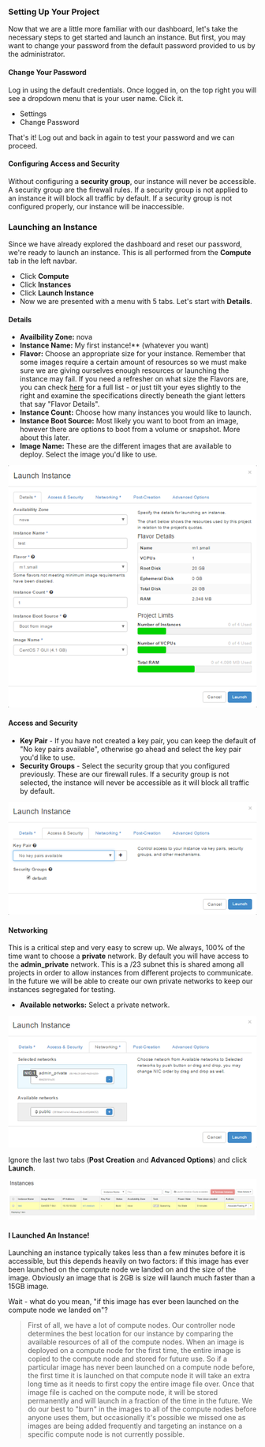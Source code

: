 ### Setting Up Your Project
Now that we are a little more familiar with our dashboard, let's take the necessary steps to get started and launch an instance. But first, you may want to change your password from the default password provided to us by the administrator.

#### Change Your Password
Log in using the default credentials. Once logged in, on the top right you will see a dropdown menu that is your user name. Click it.  
- Settings  
- Change Password

That's it! Log out and back in again to test your password and we can proceed.  

#### Configuring Access and Security
Without configuring a **security group**, our instance will never be accessible. A security group are the firewall rules. If a security group is not applied to an instance it will block all traffic by default. If a security group is not configured properly, our instance will be inaccessible.

### Launching an Instance
Since we have already explored the dashboard and reset our password, we're ready to launch an instance. This is all performed from the **Compute** tab in the left navbar.  
- Click **Compute**  
- Click **Instances**  
- Click **Launch Instance**  
- Now we are presented with a menu with 5 tabs. Let's start with **Details**.

#### Details
- **Availbility Zone:** nova
-  **Instance Name:** My first instance!** (whatever you want)
-  **Flavor:** Choose an appropriate size for your instance. Remember that some images require a certain amount of resources so we must make sure we are giving ourselves enough resources or launching the instance may fail. If you need a refresher on what size the Flavors are, you can check [here](http://help.snapstack.cloud/user_guide/flavors.md) for a full list - or just tilt your eyes slightly to the right and examine the specifications directly beneath the giant letters that say "Flavor Details".
- **Instance Count:** Choose how many instances you would like to launch.
- **Instance Boot Source:** Most likely you want to boot from an image, however there are options to boot from a volume or snapshot. More about this later.
- **Image Name:** These are the different images that are available to deploy. Select the image you'd like to use.  

![details](img/launch_instance.png)

#### Access and Security
- **Key Pair** - If you have not created a key pair, you can keep the default of "No key pairs available", otherwise go ahead and select the key pair you'd like to use.
- **Security Groups** - Select the security group that you configured previously. These are our firewall rules. If a security group is not selected, the instance will never be accessible as it will block all traffic by default.

![access_and_security](img/access_and_security.png)

#### Networking
This is a critical step and very easy to screw up. We always, 100% of the time want to choose a **private** network. By default you will have access to the **admin_private** network. This is a /23 subnet this is shared among all projects in order to allow instances from different projects to communicate. In the future we will be able to create our own private networks to keep our instances segregated for testing.
- **Available networks:** Select a private network.

![selecting_network.png](img/selecting_network.png)

Ignore the last two tabs (**Post Creation** and **Advanced Options**) and click **Launch**.

![spawning](img/spawning.png)

#### I Launched An Instance!
Launching an instance typically takes less than a few minutes before it is accessible, but this depends heavily on two factors: if this image has ever been launched on the compute node we landed on and the size of the image. Obviously an image that is 2GB is size will launch much faster than a 15GB image.



Wait - what do you mean, "if this image has ever been launched on the compute node we landed on"?
> First of all, we have a lot of compute nodes. Our controller node determines the best location for our instance by comparing the available resources of all of the compute nodes. When an image is deployed on a compute node for the first time, the entire image is copied to the compute node and stored for future use. So if a particular image has never been launched on a compute node before, the first time it is launched on that compute node it will take an extra long time as it needs to first copy the entire image file over. Once that image file is cached on the compute node, it will be stored permanently and will launch in a fraction of the time in the future. We do our best to "burn" in the images to all of the compute nodes before anyone uses them, but occasionally it's possible we missed one as images are being added frequently and targeting an instance on a specific compute node is not currently possible.
